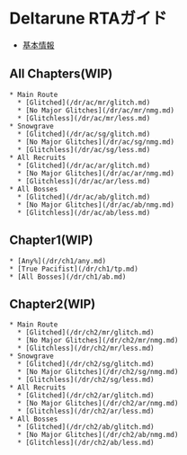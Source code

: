 # Deltarune RTAガイド

  * [基本情報](/dr/general.md)

  ## All Chapters(WIP)
    * Main Route
      * [Glitched](/dr/ac/mr/glitch.md)
      * [No Major Glitches](/dr/ac/mr/nmg.md)
      * [Glitchless](/dr/ac/mr/less.md)
    * Snowgrave
      * [Glitched](/dr/ac/sg/glitch.md)
      * [No Major Glitches](/dr/ac/sg/nmg.md)
      * [Glitchless](/dr/ac/sg/less.md)
    * All Recruits
      * [Glitched](/dr/ac/ar/glitch.md)
      * [No Major Glitches](/dr/ac/ar/nmg.md)
      * [Glitchless](/dr/ac/ar/less.md)
    * All Bosses
      * [Glitched](/dr/ac/ab/glitch.md)
      * [No Major Glitches](/dr/ac/ab/nmg.md)
      * [Glitchless](/dr/ac/ab/less.md)

  ## Chapter1(WIP)
    * [Any%](/dr/ch1/any.md)
    * [True Pacifist](/dr/ch1/tp.md)
    * [All Bosses](/dr/ch1/ab.md)

  ## Chapter2(WIP)
    * Main Route
      * [Glitched](/dr/ch2/mr/glitch.md)
      * [No Major Glitches](/dr/ch2/mr/nmg.md)
      * [Glitchless](/dr/ch2/mr/less.md)
    * Snowgrave
      * [Glitched](/dr/ch2/sg/glitch.md)
      * [No Major Glitches](/dr/ch2/sg/nmg.md)
      * [Glitchless](/dr/ch2/sg/less.md)
    * All Recruits
      * [Glitched](/dr/ch2/ar/glitch.md)
      * [No Major Glitches](/dr/ch2/ar/nmg.md)
      * [Glitchless](/dr/ch2/ar/less.md)
    * All Bosses
      * [Glitched](/dr/ch2/ab/glitch.md)
      * [No Major Glitches](/dr/ch2/ab/nmg.md)
      * [Glitchless](/dr/ch2/ab/less.md)